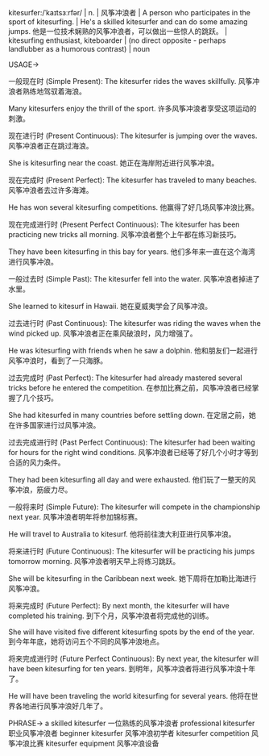 kitesurfer:/ˈkaɪtsɜːrfər/ | n. | 风筝冲浪者 | A person who participates in the sport of kitesurfing. |  He's a skilled kitesurfer and can do some amazing jumps. 他是一位技术娴熟的风筝冲浪者，可以做出一些惊人的跳跃。 | kitesurfing enthusiast, kiteboarder |  (no direct opposite - perhaps landlubber as a humorous contrast) | noun


USAGE->

一般现在时 (Simple Present):
The kitesurfer rides the waves skillfully.  风筝冲浪者熟练地驾驭着海浪。

Many kitesurfers enjoy the thrill of the sport. 许多风筝冲浪者享受这项运动的刺激。


现在进行时 (Present Continuous):
The kitesurfer is jumping over the waves. 风筝冲浪者正在跳过海浪。

She is kitesurfing near the coast. 她正在海岸附近进行风筝冲浪。


现在完成时 (Present Perfect):
The kitesurfer has traveled to many beaches.  风筝冲浪者去过许多海滩。

He has won several kitesurfing competitions. 他赢得了好几场风筝冲浪比赛。


现在完成进行时 (Present Perfect Continuous):
The kitesurfer has been practicing new tricks all morning. 风筝冲浪者整个上午都在练习新技巧。

They have been kitesurfing in this bay for years. 他们多年来一直在这个海湾进行风筝冲浪。


一般过去时 (Simple Past):
The kitesurfer fell into the water. 风筝冲浪者掉进了水里。

She learned to kitesurf in Hawaii. 她在夏威夷学会了风筝冲浪。


过去进行时 (Past Continuous):
The kitesurfer was riding the waves when the wind picked up.  风筝冲浪者正在乘风破浪时，风力增强了。

He was kitesurfing with friends when he saw a dolphin.  他和朋友们一起进行风筝冲浪时，看到了一只海豚。


过去完成时 (Past Perfect):
The kitesurfer had already mastered several tricks before he entered the competition.  在参加比赛之前，风筝冲浪者已经掌握了几个技巧。

She had kitesurfed in many countries before settling down. 在定居之前，她在许多国家进行过风筝冲浪。


过去完成进行时 (Past Perfect Continuous):
The kitesurfer had been waiting for hours for the right wind conditions. 风筝冲浪者已经等了好几个小时才等到合适的风力条件。

They had been kitesurfing all day and were exhausted. 他们玩了一整天的风筝冲浪，筋疲力尽。


一般将来时 (Simple Future):
The kitesurfer will compete in the championship next year.  风筝冲浪者明年将参加锦标赛。

He will travel to Australia to kitesurf. 他将前往澳大利亚进行风筝冲浪。


将来进行时 (Future Continuous):
The kitesurfer will be practicing his jumps tomorrow morning. 风筝冲浪者明天早上将练习跳跃。

She will be kitesurfing in the Caribbean next week. 她下周将在加勒比海进行风筝冲浪。


将来完成时 (Future Perfect):
By next month, the kitesurfer will have completed his training. 到下个月，风筝冲浪者将完成他的训练。

She will have visited five different kitesurfing spots by the end of the year. 到今年年底，她将访问五个不同的风筝冲浪地点。


将来完成进行时 (Future Perfect Continuous):
By next year, the kitesurfer will have been kitesurfing for ten years. 到明年，风筝冲浪者将进行风筝冲浪十年了。

He will have been traveling the world kitesurfing for several years. 他将在世界各地进行风筝冲浪好几年了。


PHRASE->
a skilled kitesurfer  一位熟练的风筝冲浪者
professional kitesurfer  职业风筝冲浪者
beginner kitesurfer  风筝冲浪初学者
kitesurfer competition  风筝冲浪比赛
kitesurfer equipment  风筝冲浪设备
